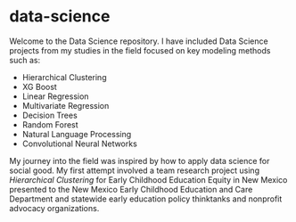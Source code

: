 # data-science
Welcome to the Data Science repository. I have included Data Science projects from my studies in the field focused on key modeling methods such as:
- Hierarchical Clustering
- XG Boost
- Linear Regression
- Multivariate Regression
- Decision Trees
- Random Forest
- Natural Language Processing
- Convolutional Neural Networks

My journey into the field was inspired by how to apply data science for social good. My first attempt involved a team research project using *Hierarchical Clustering* for Early Childhood Education Equity in New Mexico presented to the New Mexico Early Childhood Education and Care Department and statewide early education policy thinktanks and nonprofit advocacy organizations. 

